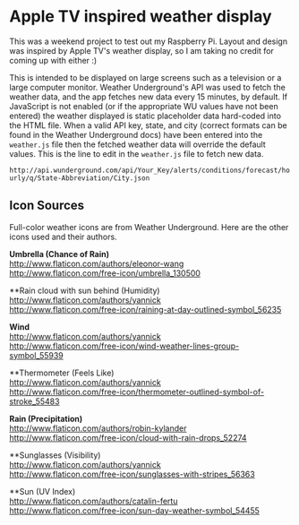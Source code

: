 # Apple TV inspired weather display  

This was a weekend project to test out my Raspberry Pi. Layout and design was inspired by Apple TV's weather display, so I am taking no credit for coming up with either :)  

This is intended to be displayed on large screens such as a television or a large computer monitor. Weather Underground's API was used to fetch the weather data, and the app fetches new data every 15 minutes, by default. If JavaScript is not enabled (or if the appropriate WU values have not been entered) the weather displayed is static placeholder data hard-coded into the HTML file. When a valid API key, state, and city (correct formats can be found in the Weather Underground docs) have been entered into the `weather.js` file then the fetched weather data will override the default values. This is the line to edit in the `weather.js` file to fetch new data.  

`http://api.wunderground.com/api/Your_Key/alerts/conditions/forecast/hourly/q/State-Abbreviation/City.json`  

## Icon Sources  

Full-color weather icons are from Weather Underground. Here are the other icons used and their authors.  

**Umbrella (Chance of Rain)**  
http://www.flaticon.com/authors/eleonor-wang  
http://www.flaticon.com/free-icon/umbrella_130500  

**Rain cloud with sun behind (Humidity)  
http://www.flaticon.com/authors/yannick  
http://www.flaticon.com/free-icon/raining-at-day-outlined-symbol_56235  

**Wind**  
http://www.flaticon.com/authors/yannick  
http://www.flaticon.com/free-icon/wind-weather-lines-group-symbol_55939  

**Thermometer (Feels Like)  
http://www.flaticon.com/authors/yannick  
http://www.flaticon.com/free-icon/thermometer-outlined-symbol-of-stroke_55483  

**Rain (Precipitation)**  
http://www.flaticon.com/authors/robin-kylander  
http://www.flaticon.com/free-icon/cloud-with-rain-drops_52274  

**Sunglasses (Visibility)  
http://www.flaticon.com/authors/yannick  
http://www.flaticon.com/free-icon/sunglasses-with-stripes_56363  

**Sun (UV Index)  
http://www.flaticon.com/authors/catalin-fertu  
http://www.flaticon.com/free-icon/sun-day-weather-symbol_54455  
